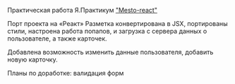 Практическая работа Я.Практикум <a href="https://kamelyanov.github.io/mesto-react/">"Mesto-react"</a>

Порт проекта на «Реакт»
Разметка конвертирована в JSX, портированы стили, настроена работа попапов, и загрузка с сервера данных о пользователе, а также карточек. 

Добавлена возможность изменить данные пользователя, добавить новую карточку.

Планы по доработке: валидация форм
